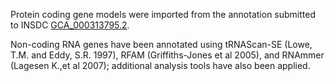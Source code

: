 Protein coding gene models were imported from the annotation submitted
to INSDC
[GCA_000313795.2](http://www.ebi.ac.uk/ena/data/view/GCA_000313795.2).

Non-coding RNA genes have been annotated using tRNAScan-SE (Lowe, T.M.
and Eddy, S.R. 1997), RFAM (Griffiths-Jones et al 2005), and RNAmmer
(Lagesen K.,et al 2007); additional analysis tools have also been
applied.
